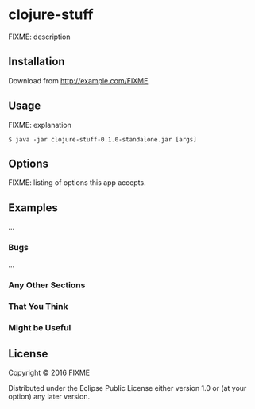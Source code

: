 # clojure-stuff

FIXME: description

## Installation

Download from http://example.com/FIXME.

## Usage

FIXME: explanation

    $ java -jar clojure-stuff-0.1.0-standalone.jar [args]

## Options

FIXME: listing of options this app accepts.

## Examples

...

### Bugs

...

### Any Other Sections
### That You Think
### Might be Useful

## License

Copyright © 2016 FIXME

Distributed under the Eclipse Public License either version 1.0 or (at
your option) any later version.
